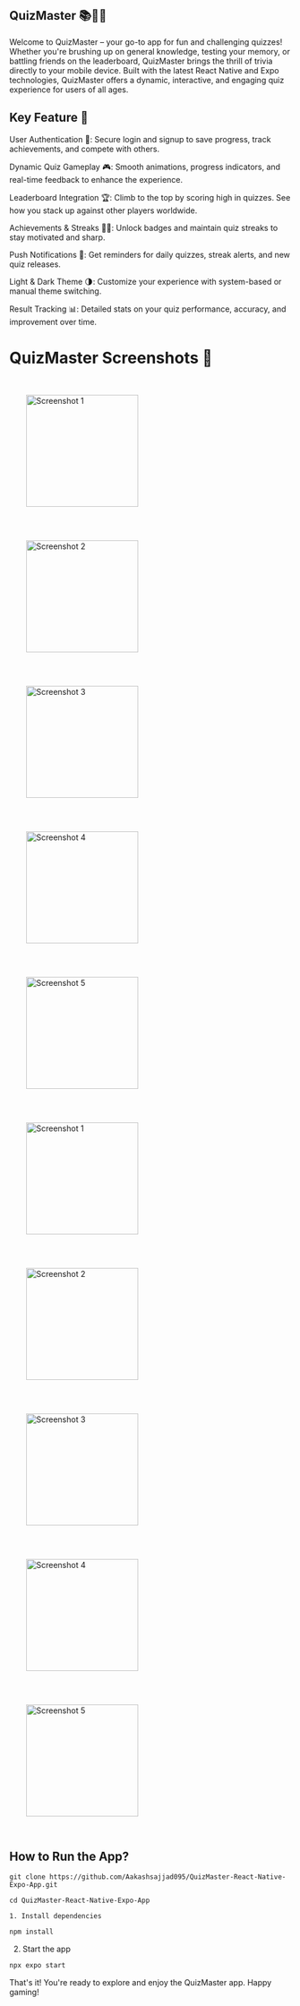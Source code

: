 ##  QuizMaster 📚🧠🎉


Welcome to QuizMaster – your go-to app for fun and challenging quizzes! Whether you're brushing up on general knowledge, testing your memory, or battling friends on the leaderboard, QuizMaster brings the thrill of trivia directly to your mobile device.
Built with the latest React Native and Expo technologies, QuizMaster offers a dynamic, interactive, and engaging quiz experience for users of all ages.


## Key Feature 🚀
User Authentication 🔐: Secure login and signup to save progress, track achievements, and compete with others.

Dynamic Quiz Gameplay 🎮: Smooth animations, progress indicators, and real-time feedback to enhance the experience.

Leaderboard Integration 🏆: Climb to the top by scoring high in quizzes. See how you stack up against other players worldwide.

Achievements & Streaks 🥇🔥: Unlock badges and maintain quiz streaks to stay motivated and sharp.

Push Notifications 🔔: Get reminders for daily quizzes, streak alerts, and new quiz releases.

Light & Dark Theme 🌗: Customize your experience with system-based or manual theme switching.

Result Tracking 📊: Detailed stats on your quiz performance, accuracy, and improvement over time.



#  QuizMaster Screenshots 📱

<div style="display: flex; flex-wrap: wrap; justify-content: space-between;">
    <img src="https://github.com/user-attachments/assets/40243266-da3a-4a89-9f38-557c22fdf994" alt="Screenshot 1" width="200" style="margin: 30px;" />
    <img src="https://github.com/user-attachments/assets/e759de6e-7a37-4ce1-a966-1752b908e99f" alt="Screenshot 2" width="200" style="margin: 30px;" />
    <img src="https://github.com/user-attachments/assets/c5551b05-4074-4dbf-9fa3-42fc3bb2c5a7" alt="Screenshot 3" width="200" style="margin: 30px;" />
    <img src="https://github.com/user-attachments/assets/7ddac47b-bbed-493f-9dba-00dab27674e5" alt="Screenshot 4" width="200" style="margin: 30px;" />
    <img src="https://github.com/user-attachments/assets/b79273fb-f6cb-49cc-905a-5926a31e6b1c" alt="Screenshot 5" width="200" style="margin: 30px;" />
    <img src="https://github.com/user-attachments/assets/f2a08abc-9a4c-49c7-b394-b98c82e9df22" alt="Screenshot 1" width="200" style="margin: 30px;" />
    <img src="https://github.com/user-attachments/assets/56f00dff-9af0-40bf-b7a7-29f88d2806c4" alt="Screenshot 2" width="200" style="margin: 30px;" />
    <img src="https://github.com/user-attachments/assets/034d84a7-c312-4caa-84d4-84f8a66fa7c3" alt="Screenshot 3" width="200" style="margin: 30px;" />
    <img src="https://github.com/user-attachments/assets/978ebbb5-b244-4d27-a1fc-605024580135" alt="Screenshot 4" width="200" style="margin: 30px;" />
    <img src="https://github.com/user-attachments/assets/00a73119-764c-440b-84d3-533088565fbb" alt="Screenshot 5" width="200" style="margin: 30px;" />
</div>





## How to Run the App?

```
git clone https://github.com/Aakashsajjad095/QuizMaster-React-Native-Expo-App.git

cd QuizMaster-React-Native-Expo-App

1. Install dependencies
 ```
   ```bash
   npm install
   ```

2. Start the app

```bash
npx expo start
```
That's it! You're ready to explore and enjoy the QuizMaster app. Happy gaming!



